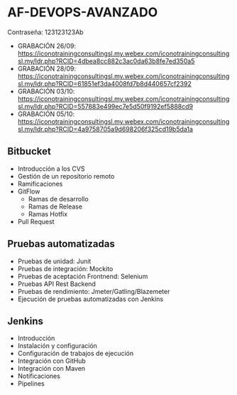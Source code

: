 # AF-DEVOPS-AVANZADO

Contraseña: 123123123Ab

- GRABACIÓN 26/09: https://iconotrainingconsultingsl.my.webex.com/iconotrainingconsultingsl.my/ldr.php?RCID=4dbea8cc882c3ac0da63b8fe7ed350a5
- GRABACIÓN 28/09: https://iconotrainingconsultingsl.my.webex.com/iconotrainingconsultingsl.my/ldr.php?RCID=61851ef3da4008fd7b8d440657cf2392
- GRABACIÓN 03/10: https://iconotrainingconsultingsl.my.webex.com/iconotrainingconsultingsl.my/ldr.php?RCID=557883e499ec7e5d50f9192ef5888cd9
- GRABACIÓN 05/10: https://iconotrainingconsultingsl.my.webex.com/iconotrainingconsultingsl.my/ldr.php?RCID=4a9758705a9d698206f325cd19b5da1a
  
## Bitbucket

  - Introducción a los CVS
  - Gestión de un repositorio remoto
  - Ramificaciones
  - GitFlow
    - Ramas de desarrollo
    - Ramas de Release
    - Ramas Hotfix
  - Pull Request

## Pruebas automatizadas

  - Pruebas de unidad: Junit
  - Pruebas de integración: Mockito
  - Pruebas de aceptación Frontnend: Selenium
  - Pruebas API Rest Backend
  - Pruebas de rendimiento: Jmeter/Gatling/Blazemeter
  - Ejecución de pruebas automatizadas con Jenkins

## Jenkins

  - Introducción
  - Instalación y configuración
  - Configuración de trabajos de ejecución
  - Integración con GitHub
  - Integración con Maven
  - Notificaciones
  - Pipelines
